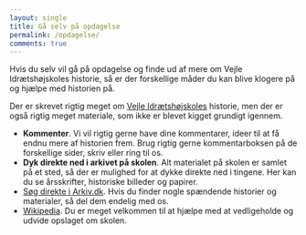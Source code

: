 ```yaml
---
layout: single
title: Gå selv på opdagelse
permalink: /opdagelse/
comments: true
---
```


Hvis du selv vil gå på opdagelse og finde ud af mere om Vejle Idrætshøjskoles historie, så er der forskellige måder du kan blive klogere på og hjælpe med historien på.

Der er skrevet rigtig meget om [Vejle Idrætshøjskoles](http://vih.dk) historie, men der er også rigtig meget materiale, som ikke er blevet kigget grundigt igennem.

- **Kommenter**. Vi vil rigtig gerne have dine kommentarer, ideer til at få endnu mere af historien frem. Brug rigtig gerne kommentarboksen på de forskellige sider, skriv eller ring til os.
- **Dyk direkte ned i arkivet på skolen**. Alt materialet på skolen er samlet på et sted, så der er mulighed for at dykke direkte ned i tingene. Her kan du se årsskrifter, historiske billeder og papirer.
- [Søg direkte i Arkiv.dk](https://arkiv.dk/soeg?searchString=Den%20Jyske%20Idr%C3%A6tsskole&arkiv=321). Hvis du finder nogle spændende historier og materialer, så del dem endelig med os.
- [Wikipedia](https://da.wikipedia.org/wiki/Vejle_Idr%C3%A6tsh%C3%B8jskole). Du er meget velkommen til at hjælpe med at vedligeholde og udvide opslaget om skolen.

